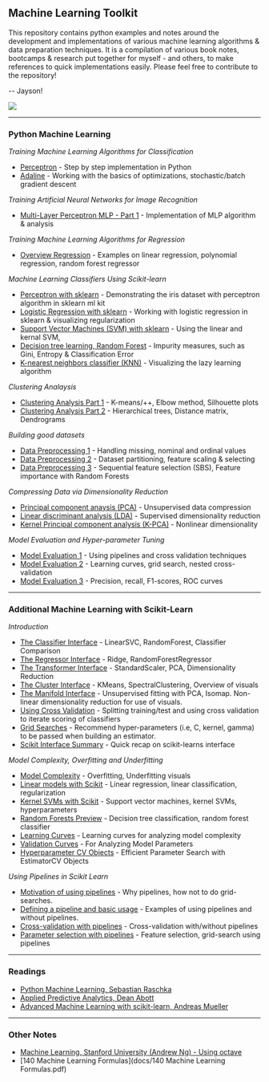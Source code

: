 ## Machine Learning Toolkit

This repository contains python examples and notes around the development and implementations of various machine learning algorithms & data preparation techniques. It is a compilation of various book notes, bootcamps & research put together for myself - and others, to make references to quick implementations easily. Please feel free to contribute to the repository! 

-- Jayson!

![](img/machinelearning201.png)

---

### Python Machine Learning 

_Training Machine Learning Algorithms for Classification_
- [Perceptron](src/perceptron.ipynb) - Step by step implementation in Python 
- [Adaline](src/adaline.ipynb) - Working with the basics of optimizations, stochastic/batch gradient descent

_Training Artificial Neural Networks for Image Recognition_
- [Multi-Layer Perceptron MLP - Part 1](src/MLP_part1.ipynb) - Implementation of MLP algorithm & analysis  


_Training Machine Learning Algorithms for Regression_
- [Overview Regression](src/regression.ipynb) - Examples on linear regression, polynomial regression, random forest regressor  

_Machine Learning Classifiers Using Scikit-learn_ 
- [Perceptron with sklearn](src/perceptron-sklearn.ipynb) - Demonstrating the iris dataset with perceptron algorithm in sklearn ml kit
- [Logistic Regression with sklearn](src/logisticregression-sklearn.ipynb) - Working with logistic regression in sklearn & visualizing regularization
- [Support Vector Machines (SVM) with sklearn](src/supportvectormachines.ipynb) - Using the linear and kernal SVM,
- [Decision tree learning, Random Forest](src/decisiontree.ipynb) - Impurity measures, such as Gini, Entropy & Classification Error
- [K-nearest neighbors classifier (KNN)](src/knearestneighbors.ipynb) - Visualizing the lazy learning algorithm

_Clustering Analaysis_  
- [Clustering Analysis Part 1](src/clustering-part1.ipynb) - K-means/++, Elbow method, Silhouette plots  
- [Clustering Analysis Part 2](src/clustering-part2.ipynb) - Hierarchical trees, Distance matrix, Dendrograms  

_Building good datasets_
- [Data Preprocessing 1](src/datapreprocessing-part1.ipynb) - Handling missing, nominal and ordinal values
- [Data Preprocessing 2](src/datapreprocessing-part2.ipynb) - Dataset partitioning, feature scaling & selecting
- [Data Preprocessing 3](src/datapreprocessing-part3.ipynb) - Sequential feature selection (SBS), Feature importance with Random Forests  

_Compressing Data via Dimensionality Reduction_
- [Principal component anaysis (PCA)](src/pca.ipynb) - Unsupervised data compression 
- [Linear discriminant analysis (LDA)](src/lda.ipynb) - Supervised dimensionality reduction
- [Kernel Principal component analysis (K-PCA)](src/kernel-pca.ipynb) - Nonlinear dimensionality

_Model Evaluation and Hyper-parameter Tuning_
- [Model Evaluation 1](src/modelevaluation-part1.ipynb) - Using pipelines and cross validation techniques
- [Model Evaluation 2](src/modelevaluation-part2.ipynb) - Learning curves, grid search, nested cross-validation
- [Model Evaluation 3](src/modelevaluation-part3.ipynb) - Precision, recall, F1-scores, ROC curves  

---

### Additional Machine Learning with Scikit-Learn

_Introduction_
- [The Classifier Interface](scikit/Chapter_1/Classification.ipynb) - LinearSVC, RandomForest, Classifier Comparison 
- [The Regressor Interface](scikit/Chapter_1/Regression.ipynb) - Ridge, RandomForestRegressor
- [The Transformer Interface](scikit/Chapter_1/Transformers.ipynb) - StandardScaler, PCA, Dimensionality Reduction
- [The Cluster Interface](scikit/Chapter_1/Clustering.ipynb) - KMeans, SpectralClustering, Overview of visuals
- [The Manifold Interface](scikit/Chapter_1/Manifold.ipynb) - Unsupervised fitting with PCA, Isomap. Non-linear dimensionality reduction for use of visuals.
- [Using Cross Validation](scikit/Chapter_1/CrossValidation.ipynb) - Splitting training/test and using cross validation to iterate scoring of classifiers
- [Grid Searches](scikit/Chapter_1/GridSearches.ipynb) - Recommend hyper-parameters (i.e, C, kernel, gamma) to be passed when building an estimator. 
- [Scikit Interface Summary](scikit/Chapter_1/API_Overview.ipynb) - Quick recap on scikit-learns interface  


_Model Complexity, Overfitting and Underfitting_  
- [Model Complexity](scikit/Chapter_2/ModelComplexity.ipynb) - Overfitting, Underfitting visuals
- [Linear models with Scikit](scikit/Chapter_2/Linearmodels.ipynb) - Linear regression, linear classification, regularization  
- [Kernel SVMs with Scikit](scikit/Chapter_2/SupportVectorMachines.ipynb) - Support vector machines, kernel SVMs, hyperparameters
- [Random Forests Preview](scikit/Chapter_2/TreesandForests.ipynb) - Decision tree classification, random forest classifier
- [Learning Curves](scikit/Chapter_2/LearningCurves.ipynb) - Learning curves for analyzing model complexity
- [Validation Curves](scikit/Chapter_2/ValidationCurves.ipynb) -  For Analyzing Model Parameters  
- [Hyperparameter CV Objects](scikit/Chapter_2/EstimatorCVObjects.ipynb) - Efficient Parameter Search with EstimatorCV Objects

_Using Pipelines in Scikit Learn_ 
- [Motivation of using pipelines](scikit/Chapter_3/PipelinesmMtivation.ipynb) - Why pipelines, how not to do grid-searches.    
- [Defining a pipeline and basic usage](scikit/Chapter_3/PipelineBasics.ipynb) - Examples of using pipelines and without pipelines.  
- [Cross-validation with pipelines](scikit/Chapter_3/Cross_Validation_with_Pipelines.ipynb) - Cross-validation with/without pipelines
- [Parameter selection with pipelines](scikit/Chapter_3/Parameter_Selection_with_Pipelines.ipynb) -  Feature selection, grid-search using pipelines


---

### Readings
- [Python Machine Learning, Sebastian Raschka](https://www.amazon.com/Python-Machine-Learning-Sebastian-Raschka-ebook/dp/B00YSILNL0#navbar)  
- [Applied Predictive Analytics, Dean Abott](https://www.amazon.com/Applied-Predictive-Analytics-Principles-Professional/dp/1118727967)  
- [Advanced Machine Learning with scikit-learn, Andreas Mueller](https://www.amazon.com/Advanced-Machine-Learning-scikit-learn-Training/dp/B015WPK674)

---

### Other Notes

- [Machine Learning, Stanford University (Andrew Ng) - Using octave](https://github.com/jaysonfrancis/coursera/tree/master/machinelearning-stanford)  
- [140 Machine Learning Formulas](docs/140 Machine Learning Formulas.pdf) 
<!--stackedit_data:
eyJoaXN0b3J5IjpbODU3MDkxMjU2XX0=
-->
